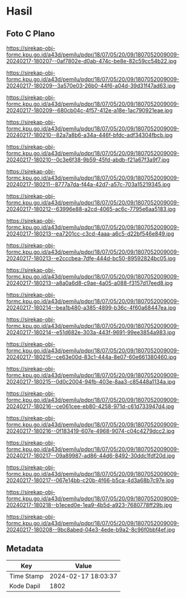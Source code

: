 # Hasil

## Foto C Plano

https://sirekap-obj-formc.kpu.go.id/a43d/pemilu/pdpr/18/07/05/20/09/1807052009009-20240217-180207--0af7802e-d0ab-474c-be8e-82c59cc54b22.jpg

https://sirekap-obj-formc.kpu.go.id/a43d/pemilu/pdpr/18/07/05/20/09/1807052009009-20240217-180209--3a570e03-26b0-44f6-a04d-39d31f47ad63.jpg

https://sirekap-obj-formc.kpu.go.id/a43d/pemilu/pdpr/18/07/05/20/09/1807052009009-20240217-180209--680cb04c-4f57-412e-a18e-1ac790921eae.jpg

https://sirekap-obj-formc.kpu.go.id/a43d/pemilu/pdpr/18/07/05/20/09/1807052009009-20240217-180210--82a7a8b6-a34a-446f-bfdc-adf34304fbcb.jpg

https://sirekap-obj-formc.kpu.go.id/a43d/pemilu/pdpr/18/07/05/20/09/1807052009009-20240217-180210--0c3e6f38-9b59-45fd-abdb-f21a67f3a9f7.jpg

https://sirekap-obj-formc.kpu.go.id/a43d/pemilu/pdpr/18/07/05/20/09/1807052009009-20240217-180211--8777a7da-f44a-42d7-a57c-703a15219345.jpg

https://sirekap-obj-formc.kpu.go.id/a43d/pemilu/pdpr/18/07/05/20/09/1807052009009-20240217-180212--63996e88-a2cd-4065-ac6c-7795e6aa5183.jpg

https://sirekap-obj-formc.kpu.go.id/a43d/pemilu/pdpr/18/07/05/20/09/1807052009009-20240217-180213--ea7201cc-c3cd-4aaa-a6c5-d22bf546e849.jpg

https://sirekap-obj-formc.kpu.go.id/a43d/pemilu/pdpr/18/07/05/20/09/1807052009009-20240217-180213--e2cccbea-7dfe-444d-bc50-89592824bc05.jpg

https://sirekap-obj-formc.kpu.go.id/a43d/pemilu/pdpr/18/07/05/20/09/1807052009009-20240217-180213--a8a0a6d8-c9ae-4a05-a088-f3157d17eed8.jpg

https://sirekap-obj-formc.kpu.go.id/a43d/pemilu/pdpr/18/07/05/20/09/1807052009009-20240217-180214--bea1b480-a385-4899-b36c-4f60a68447ea.jpg

https://sirekap-obj-formc.kpu.go.id/a43d/pemilu/pdpr/18/07/05/20/09/1807052009009-20240217-180214--e51d682e-303a-443f-9691-99ee3854a983.jpg

https://sirekap-obj-formc.kpu.go.id/a43d/pemilu/pdpr/18/07/05/20/09/1807052009009-20240217-180215--ce63e00d-83c1-444a-8e07-60e661380460.jpg

https://sirekap-obj-formc.kpu.go.id/a43d/pemilu/pdpr/18/07/05/20/09/1807052009009-20240217-180215--0d0c2004-94fb-403e-8aa3-c85448a1134a.jpg

https://sirekap-obj-formc.kpu.go.id/a43d/pemilu/pdpr/18/07/05/20/09/1807052009009-20240217-180216--ce061cee-eb80-4258-971d-c61d733947d4.jpg

https://sirekap-obj-formc.kpu.go.id/a43d/pemilu/pdpr/18/07/05/20/09/1807052009009-20240217-180216--0f183419-607e-4968-9074-c04c4279dcc2.jpg

https://sirekap-obj-formc.kpu.go.id/a43d/pemilu/pdpr/18/07/05/20/09/1807052009009-20240217-180217--09a89987-ad86-44d6-8492-30ddc1fdf20d.jpg

https://sirekap-obj-formc.kpu.go.id/a43d/pemilu/pdpr/18/07/05/20/09/1807052009009-20240217-180217--067e14bb-c20b-4f66-b5ca-4d3a68b7c97e.jpg

https://sirekap-obj-formc.kpu.go.id/a43d/pemilu/pdpr/18/07/05/20/09/1807052009009-20240217-180218--b1eced0e-1ea9-4b5d-a923-7680778ff29b.jpg

https://sirekap-obj-formc.kpu.go.id/a43d/pemilu/pdpr/18/07/05/20/09/1807052009009-20240217-180208--9bc8abed-04e3-4ede-b9a2-8c96f0bbf4ef.jpg


## Metadata

| Key        | Value               |
| ---------- | ------------------- |
| Time Stamp | 2024-02-17 18:03:37 |
| Kode Dapil | 1802                |



